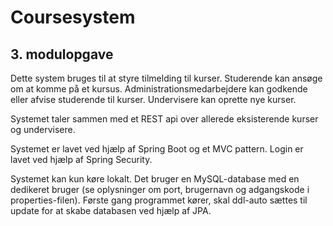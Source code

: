 # Coursesystem
## 3. modulopgave

Dette system bruges til at styre tilmelding til kurser.
Studerende kan ansøge om at komme på et kursus.
Administrationsmedarbejdere kan godkende eller afvise studerende til kurser.
Undervisere kan oprette nye kurser.

Systemet taler sammen med et REST api over allerede eksisterende kurser og undervisere.


Systemet er lavet ved hjælp af Spring Boot og et MVC pattern.
Login er lavet ved hjælp af Spring Security.


Systemet kan kun køre lokalt. Det bruger en MySQL-database med en dedikeret bruger (se oplysninger om port, brugernavn og adgangskode i properties-filen). Første gang programmet kører, skal ddl-auto sættes til update for at skabe databasen ved hjælp af JPA.
